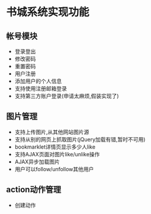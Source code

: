 # 书城系统实现功能
## 帐号模块
- 登录登出
- 修改密码
- 重置密码
- 用户注册
- 添加用户的个人信息
- 支持使用注册邮箱登录
- 支持第三方账户登录(申请太麻烦,假装实现了)

## 图片管理
- 支持上传图片,从其他网站图片源
- 支持从别的网页上抓取图片(jQuery加载有错,暂时不可用)
- bookmarklet详情页显示多少人like
- 支持AJAX页面对图片like/unlike操作
- AJAX异步加载图片
- 用户可以follow/unfollow其他用户

## action动作管理
- 创建动作